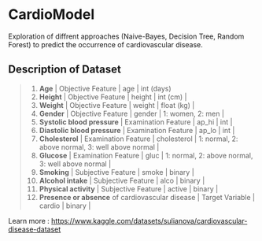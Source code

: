 # CardioModel
Exploration of diffrent approaches (Naive-Bayes, Decision Tree, Random Forest) to predict the occurrence of cardiovascular disease.

## Description of Dataset
> 1. **Age** | Objective Feature | age | int (days)  
> 2. **Height** | Objective Feature | height | int (cm) |  
> 3. **Weight** | Objective Feature | weight | float (kg) |  
> 4. **Gender** | Objective Feature | gender | 1: women, 2: men |  
> 5. **Systolic blood pressure** | Examination Feature | ap_hi | int |  
> 6. **Diastolic blood pressure** | Examination Feature | ap_lo | int |  
> 7. **Cholesterol** | Examination Feature | cholesterol | 1: normal, 2: above normal, 3: well above normal |  
> 8. **Glucose** | Examination Feature | gluc | 1: normal, 2: above normal, 3: well above normal |  
> 9. **Smoking** | Subjective Feature | smoke | binary |  
> 10. **Alcohol intake** | Subjective Feature | alco | binary |  
> 11. **Physical activity** | Subjective Feature | active | binary |  
> 12. **Presence or absence** of cardiovascular disease | Target Variable | cardio | binary |

Learn more : https://www.kaggle.com/datasets/sulianova/cardiovascular-disease-dataset